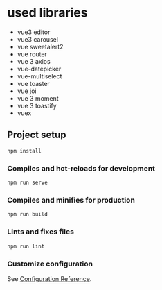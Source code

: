 # used libraries
* vue3 editor
* vue3 carousel
* vue sweetalert2
* vue router
* vue 3 axios
* vue-datepicker
* vue-multiselect
* vue toaster
* vue joi
* vue 3 moment
* vue 3 toastify
* vuex

## Project setup
```
npm install
```

### Compiles and hot-reloads for development
```
npm run serve
```

### Compiles and minifies for production
```
npm run build
```

### Lints and fixes files
```
npm run lint
```

### Customize configuration
See [Configuration Reference](https://cli.vuejs.org/config/).
